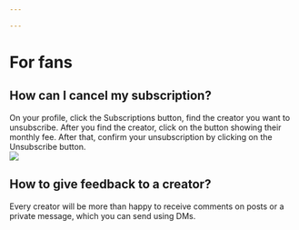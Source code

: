 ```yaml
---

---
```

# For fans

## How can I cancel my subscription?

On your profile, click the Subscriptions button, find the creator you want to unsubscribe. After you find the creator, click on the button showing their monthly fee. After that, confirm your unsubscription by clicking on the Unsubscribe button.  
![](/images/8.png)

## How to give feedback to a creator?

Every creator will be more than happy to receive comments on posts or a private message, which you can send using DMs.